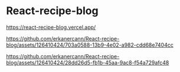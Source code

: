 # React-recipe-blog

https://react-recipe-blog.vercel.app/

https://github.com/erkanercann/React-recipe-blog/assets/126410424/703a0588-13b9-4e02-a982-cdd68e7404cc



https://github.com/erkanercann/React-recipe-blog/assets/126410424/28dd26d5-fb1b-45aa-9ac8-f54a729afc48

